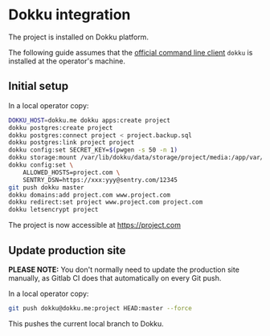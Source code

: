 # Dokku integration

The project is installed on Dokku platform.

The following guide assumes that the [official command line client](http://dokku.viewdocs.io/dokku/community/clients/#bash-zsh-etc-dokku_clientsh) `dokku` is installed at the operator's machine.

## Initial setup

In a local operator copy:

```bash
DOKKU_HOST=dokku.me dokku apps:create project
dokku postgres:create project
dokku postgres:connect project < project.backup.sql
dokku postgres:link project project
dokku config:set SECRET_KEY=$(pwgen -s 50 -n 1)
dokku storage:mount /var/lib/dokku/data/storage/project/media:/app/var/media
dokku config:set \
	ALLOWED_HOSTS=project.com \
	SENTRY_DSN=https://xxx:yyy@sentry.com/12345
git push dokku master
dokku domains:add project.com www.project.com
dokku redirect:set project www.project.com project.com
dokku letsencrypt project
```

The project is now accessible at <https://project.com>

## Update production site

**PLEASE NOTE:** You don't normally need to update the production site manually, as Gitlab CI does that automatically on every Git push.

In a local operator copy:

```bash
git push dokku@dokku.me:project HEAD:master --force
```

This pushes the current local branch to Dokku.
